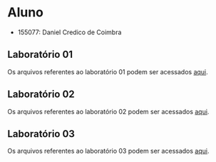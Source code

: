 # Aluno
* 155077: Daniel Credico de Coimbra

## Laboratório 01
Os arquivos referentes ao laboratório 01 podem ser acessados [aqui](lab01).

## Laboratório 02
Os arquivos referentes ao laboratório 02 podem ser acessados [aqui](lab02).

## Laboratório 03
Os arquivos referentes ao laboratório 03 podem ser acessados [aqui](lab03).